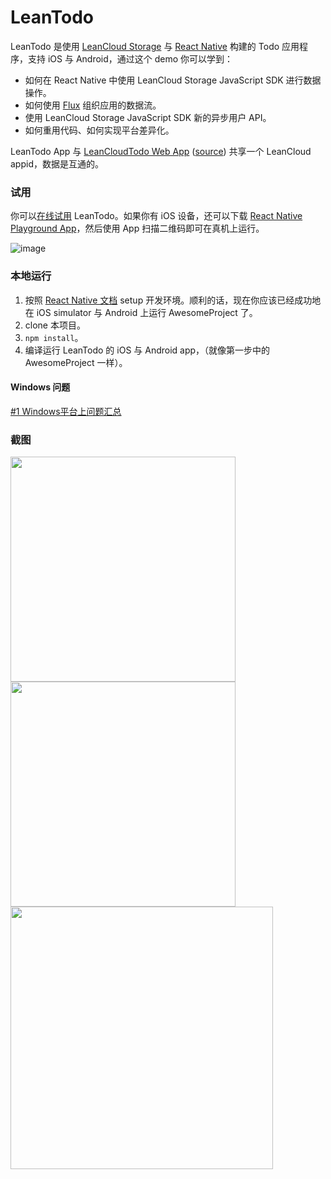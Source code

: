 LeanTodo
====

LeanTodo 是使用 [LeanCloud Storage](https://leancloud.cn/docs/storage_overview.html) 与 [React Native](https://facebook.github.io/react-native/) 构建的 Todo 应用程序，支持 iOS 与 Android，通过这个 demo 你可以学到：

- 如何在 React Native 中使用 LeanCloud Storage JavaScript SDK 进行数据操作。
- 如何使用 [Flux](https://facebook.github.io/flux/) 组织应用的数据流。
- 使用 LeanCloud Storage JavaScript SDK 新的异步用户 API。
- 如何重用代码、如何实现平台差异化。

LeanTodo App 与 [LeanCloudTodo Web App](http://todolist.avosapps.com/) ([source](https://github.com/leancloud/todo)) 共享一个 LeanCloud appid，数据是互通的。

### 试用

你可以[在线试用](https://rnplay.org/apps/09El4A) LeanTodo。如果你有 iOS 设备，还可以下载 [React Native Playground App](https://itunes.apple.com/us/app/react-native-playground/id1002032944)，然后使用 App 扫描二维码即可在真机上运行。

![image](https://chart.googleapis.com/chart?cht=qr&chl=%7B%22bundle_path%22%3A%20%22%2Fjs%2F09El4A%2Findex.ios.bundle%22%2C%20%22module_name%22%3A%20%22LeanTodo%22%7D&chs=250x250)

### 本地运行

1. 按照 [React Native 文档](http://facebook.github.io/react-native/docs/getting-started.html) setup 开发环境。顺利的话，现在你应该已经成功地在 iOS simulator 与 Android 上运行 AwesomeProject 了。
2. clone 本项目。
3. `npm install`。
4. 编译运行 LeanTodo 的 iOS 与 Android app，（就像第一步中的 AwesomeProject 一样）。

#### Windows 问题
[#1 Windows平台上问题汇总](https://github.com/leancloud/leantodo-react-native/issues/1)

### 截图

<img width="360" src="https://cloud.githubusercontent.com/assets/175227/10905303/4c4b4628-8254-11e5-97e4-ae432738e099.png">
<img width="360" src="https://cloud.githubusercontent.com/assets/175227/10905581/231800f0-8256-11e5-9f03-9c2f2c1fe357.png">

<img width="420" src="https://cloud.githubusercontent.com/assets/175227/10905645/899c2cde-8256-11e5-99a2-235967d200a9.png">
